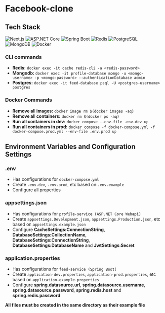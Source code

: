 # Facebook-clone

## Tech Stack
![Next.js](https://img.shields.io/badge/-NEXT.JS-000000?logo=next-dot-js&logoColor=white&style=for-the-badge)
![ASP.NET Core](https://img.shields.io/badge/ASP.NET%20Core-5C2D91?style=for-the-badge&logo=dot-net&logoColor=white)
![Spring Boot](https://img.shields.io/badge/-SPRING%20BOOT-6DB33F?logo=spring-boot&logoColor=white&style=for-the-badge)
![Redis](https://img.shields.io/badge/-REDIS-DC382D?logo=redis&logoColor=white&style=for-the-badge)
![PostgreSQL](https://img.shields.io/badge/-POSTGRESQL-336791?logo=postgresql&logoColor=white&style=for-the-badge)
![MongoDB](https://img.shields.io/badge/-MONGODB-47A248?logo=mongodb&logoColor=white&style=for-the-badge)
![Docker](https://img.shields.io/badge/-DOCKER-2496ED?logo=docker&logoColor=white&style=for-the-badge)

### CLI commands
- **Redis:** ```docker exec -it cache redis-cli -a <redis-password>```
- **Mongodb:** ```docker exec -it profile-database mongo -u <mongo-username> -p <mongo-password> --authenticationDatabase admin```
- **Postgres:** ```docker exec -it feed-database psql -U <postgres-username> postgres```

### Docker Commands
- **Remove all images:** ```docker image rm $(docker images -aq)```
- **Remove all containers:** ```docker rm $(docker ps -aq)```
- **Run all containers in dev:** ```docker compose --env-file .env.dev up```
- **Run all containers in prod:** ```docker compose -f docker-compose.yml -f docker-compose.prod.yml --env-file .env.prod up```

## Environment Variables and Configuration Settings
### .env
- Has configurations for ```docker-compose.yml```
- Create ```.env.dev```, ```.env.prod```, etc based on ```.env.example```
- Configure all properties

### appsettings.json
- Has configurations for ```profile-service (ASP.NET Core Webapi)```
- Create ```appsettings.Development.json```, ```appsettings.Production.json```, etc based on ```appsettings.example.json```
- Configure **CacheSettings:ConnectionString**, **DatabaseSettings:CollectionName**, **DatabaseSettings:ConnectionString**, **DatabaseSettings:DatabaseName** and **JwtSettings:Secret**

### application.properties
- Has configurations for ```feed-service (Spring Boot)```
- Create ```application-dev.properties```, ```application-prod.properties```, etc based on ```application-example.properties```
- Configure **spring.datasource.url**, **spring.datasource.username**, **spring.datasource.password**, **spring.redis.host** and **spring.redis.password**

**All files must be created in the same directory as their example file**
